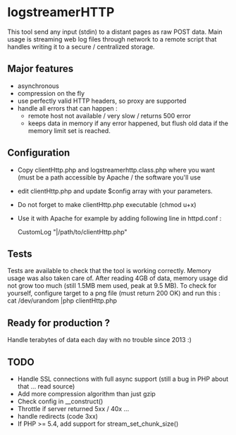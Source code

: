 logstreamerHTTP
===============
This tool send any input (stdin) to a distant pages as raw POST data.
Main usage is streaming web log files through network to a remote script 
that handles writing it to a secure / centralized storage.

Major features
--------------
* asynchronous 
* compression on the fly
* use perfectly valid HTTP headers, so proxy are supported
* handle all errors that can happen : 
  * remote host not available / very slow / returns 500 error
  * keeps data in memory if any error happened, but flush 
    old data if the memory limit set is reached.

Configuration
-------------
* Copy clientHttp.php and logstreamerhttp.class.php where you want (must be a path 
accessible by Apache / the software you'll use
* edit clientHttp.php and update $config array with your parameters.
* Do not forget to make clientHttp.php executable (chmod u+x)
* Use it with Apache for example by adding following line in httpd.conf : 
    
    CustomLog "|/path/to/clientHttp.php"

Tests
-----
Tests are available to check that the tool is working correctly.
Memory usage was also taken care of.
After reading 4GB of data, memory usage did not grow too much (still 1.5MB mem used, peak at 9.5 MB).
To check for yourself, configure target to a png file (must return 200 OK) and run this : 
cat /dev/urandom |php clientHttp.php

Ready for production ?
----------------------
Handle terabytes of data each day with no trouble since 2013 :)

TODO
----
* Handle SSL connections with full async support (still a bug in PHP about that ... read source)
* Add more compression algorithm than just gzip
* Check config in __construct()
* Throttle if server returned 5xx / 40x ...
* handle redirects (code 3xx)
* If PHP >= 5.4, add support for stream_set_chunk_size()
